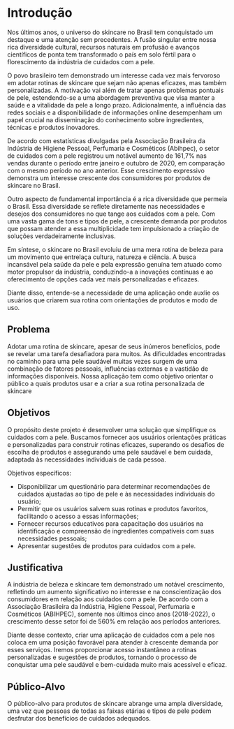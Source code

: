 # Introdução
Nos últimos anos, o universo do skincare no Brasil tem conquistado um destaque e uma atenção sem precedentes. A fusão singular entre nossa rica diversidade cultural, recursos naturais em profusão e avanços científicos de ponta tem transformado o país em solo fértil para o florescimento da indústria de cuidados com a pele.
 
O povo brasileiro tem demonstrado um interesse cada vez mais fervoroso em adotar rotinas de skincare que sejam não apenas eficazes, mas também personalizadas. A motivação vai além de tratar apenas problemas pontuais de pele, estendendo-se a uma abordagem preventiva que visa manter a saúde e a vitalidade da pele a longo prazo. Adicionalmente, a influência das redes sociais e a disponibilidade de informações online desempenham um papel crucial na disseminação do conhecimento sobre ingredientes, técnicas e produtos inovadores.

De acordo com estatísticas divulgadas pela Associação Brasileira da Indústria de Higiene Pessoal, Perfumaria e Cosméticos (Abihpec), o setor de cuidados com a pele registrou um notável aumento de 161,7% nas vendas durante o período entre janeiro e outubro de 2020, em comparação com o mesmo período no ano anterior. Esse crescimento expressivo demonstra um interesse crescente dos consumidores por produtos de skincare no Brasil.
 
Outro aspecto de fundamental importância é a rica diversidade que permeia o Brasil. Essa diversidade se reflete diretamente nas necessidades e desejos dos consumidores no que tange aos cuidados com a pele. Com uma vasta gama de tons e tipos de pele, a crescente demanda por produtos que possam atender a essa multiplicidade tem impulsionado a criação de soluções verdadeiramente inclusivas.
 
Em síntese, o skincare no Brasil evoluiu de uma mera rotina de beleza para um movimento que entrelaça cultura, natureza e ciência. A busca incansável pela saúde da pele e pela expressão genuína tem atuado como motor propulsor da indústria, conduzindo-a a inovações contínuas e ao oferecimento de opções cada vez mais personalizadas e eficazes.

Diante disso, entende-se a necessidade de uma aplicação onde auxlie os usuários que criarem sua rotina com orientações de produtos e modo de uso.


## Problema
Adotar uma rotina de skincare, apesar de seus inúmeros benefícios, pode se revelar uma tarefa desafiadora para muitos. As dificuldades encontradas no caminho para uma pele saudável muitas vezes surgem de uma combinação de fatores pessoais, influências externas e a vastidão de informações disponíveis.
Nossa aplicação tem como objetivo orientar o público a quais produtos usar e a criar a sua rotina personalizada de skincare

## Objetivos
O propósito deste projeto é desenvolver uma solução que simplifique os cuidados com a pele. Buscamos fornecer aos usuários orientações práticas e personalizadas para construir rotinas eficazes, superando os desafios de escolha de produtos e assegurando uma pele saudável e bem cuidada, adaptada às necessidades individuais de cada pessoa.

Objetivos específicos:

- Disponibilizar um questionário para determinar recomendações de cuidados ajustadas ao tipo de pele e às necessidades individuais do usuário;
- Permitir que os usuários salvem suas rotinas e produtos favoritos, facilitando o acesso a essas informações;
- Fornecer recursos educativos para capacitação dos usuários na identificação e compreensão de ingredientes compatíveis com suas necessidades pessoais;
- Apresentar sugestões de produtos para cuidados com a pele.
 

## Justificativa

A indústria de beleza e skincare tem demonstrado um notável crescimento, refletindo um aumento significativo no interesse e na conscientização dos consumidores em relação aos cuidados com a pele. 
De acordo com a Associação Brasileira da Indústria, Higiene Pessoal, Perfumaria e Cosméticos (ABIHPEC), somente nos últimos cinco anos (2018-2022), o crescimento desse setor foi de 560% em relação aos períodos anteriores.

Diante desse contexto, criar uma aplicação de cuidados com a pele nos coloca em uma posição favorável para atender à crescente demanda por esses serviços. Iremos proporcionar acesso instantâneo a rotinas personalizadas e sugestões de produtos, tornando o processo de conquistar uma pele saudável e bem-cuidada muito mais acessível e eficaz.

## Público-Alvo

O público-alvo para produtos de skincare abrange uma ampla diversidade, uma vez que pessoas de todas as faixas etárias e tipos de pele podem desfrutar dos benefícios de cuidados adequados.
 

